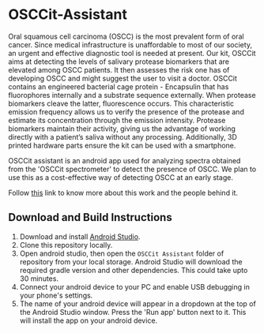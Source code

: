 # OSCCit-Assistant

Oral squamous cell carcinoma (OSCC) is the most prevalent form of oral cancer. Since medical infrastructure is unaffordable to most of our society, an urgent and effective diagnostic tool is needed at present. Our kit, OSCCit aims at detecting the levels of salivary protease biomarkers that are elevated among OSCC patients. It then assesses the risk one has of developing OSCC and might suggest the user to visit a doctor. OSCCit contains an engineered bacterial cage protein - Encapsulin that has fluorophores internally and a substrate sequence externally. When protease biomarkers cleave the latter, fluorescence occurs. This characteristic emission frequency allows us to verify the presence of the protease and estimate its concentration through the emission intensity. Protease biomarkers maintain their activity, giving us the advantage of working directly with a patient’s saliva without any processing. Additionally, 3D printed hardware parts ensure the kit can be used with a smartphone. 

OSCCit assistant is an android app used for analyzing spectra obtained from the 'OSCCit spectrometer' to detect the presence of OSCC. We plan to use this as a cost-effective way of detecting OSCC at an early stage. 

Follow [this](2021.igem.org/team:iiser_mohali) link to know more about this work and the people behind it.

## Download and Build Instructions

1. Download and install [Android Studio](https://developer.android.com/studio).
2. Clone this repository locally.
3. Open android studio, then open the ```OSCCit Assistant``` folder of repository from your local storage. Android Studio will download the required gradle version and other dependencies. This could take upto 30 minutes.
4. Connect your android device to your PC and enable USB debugging in your phone's settings.
5. The name of your android device will appear in a dropdown at the top of the Android Studio window. Press the 'Run app' button next to it. This will install the app on your android device.

